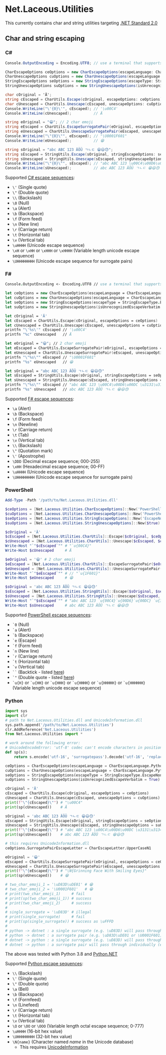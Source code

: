 # Net.Laceous.Utilities

This currently contains char and string utilities targeting [.NET Standard 2.0](https://docs.microsoft.com/en-us/dotnet/standard/net-standard)

## Char and string escaping

### C#

```csharp
Console.OutputEncoding = Encoding.UTF8; // use a terminal that supports emojis

CharEscapeOptions ceOptions = new CharEscapeOptions(escapeLanguage: CharEscapeLanguage.CSharp, escapeLetter: CharEscapeLetter.LowerCaseU4, escapeLetterFallback: CharEscapeLetter.LowerCaseU4, surrogatePairEscapeLetter: CharEscapeLetter.UpperCaseU8, surrogatePairEscapeLetterFallback: CharEscapeLetter.UpperCaseU8, useLowerCaseHex: false, useShortEscape: false);
CharUnescapeOptions cuOptions = new CharUnescapeOptions(escapeLanguage: CharEscapeLanguage.CSharp);
StringEscapeOptions seOptions = new StringEscapeOptions(escapeType: StringEscapeType.EscapeNonAscii, escapeSurrogatePairs: true);
StringUnescapeOptions suOptions = new StringUnescapeOptions(isUnrecognizedEscapeVerbatim: true);

char cOriginal = 'Ä';
string cEscaped = CharUtils.Escape(cOriginal, escapeOptions: ceOptions);
char cUnescaped = CharUtils.Unescape(cEscaped, unescapeOptions: cuOptions);
Console.WriteLine("\'{0}\'", cEscaped); // '\u00C4'
Console.WriteLine(cUnescaped);          // Ä

string eOriginal = "😁"; // 2 char emoji
string eEscaped = CharUtils.EscapeSurrogatePair(eOriginal, escapeOptions: ceOptions);
string eUnescaped = CharUtils.UnescapeSurrogatePair(eEscaped, unescapeOptions: cuOptions);
Console.WriteLine("\"{0}\"", eEscaped); // "\U0001F601"
Console.WriteLine(eUnescaped);          // 😁

string sOriginal = "abc ABC 123 ÄÖÜ ㄱㄴㄷ 😁😃😓";
string sEscaped = StringUtils.Escape(sOriginal, stringEscapeOptions: seOptions, charEscapeOptions: ceOptions);
string sUnescaped = StringUtils.Unescape(sEscaped, stringUnescapeOptions: suOptions, charUnescapeOptions: cuOptions);
Console.WriteLine("\"{0}\"", sEscaped); // "abc ABC 123 \u00C4\u00D6\u00DC \u3131\u3134\u3137 \U0001F601\U0001F603\U0001F613"
Console.WriteLine(sUnescaped);          // abc ABC 123 ÄÖÜ ㄱㄴㄷ 😁😃😓
```

Supported [C# escape sequences](https://docs.microsoft.com/en-us/dotnet/csharp/programming-guide/strings/#string-escape-sequences):
* `\'` (Single quote)
* `\"` (Double quote)
* `\\` (Backslash)
* `\0` (Null)
* `\a` (Alert)
* `\b` (Backspace)
* `\f` (Form feed)
* `\n` (New line)
* `\r` (Carriage return)
* `\t` (Horizontal tab)
* `\v` (Vertical tab)
* `\uHHHH` (Unicode escape sequence)
* `\xH` or `\xHH` or `\xHHH` or `\xHHHH` (Variable length unicode escape sequence)
* `\UHHHHHHHH` (Unicode escape sequence for surrogate pairs)

### F#

```fsharp
Console.OutputEncoding <- Encoding.UTF8 // use a terminal that supports emojis

let ceOptions = new CharEscapeOptions(escapeLanguage = CharEscapeLanguage.FSharp, escapeLetter = CharEscapeLetter.LowerCaseU4, escapeLetterFallback = CharEscapeLetter.LowerCaseU4, surrogatePairEscapeLetter = CharEscapeLetter.UpperCaseU8, surrogatePairEscapeLetterFallback = CharEscapeLetter.UpperCaseU8, useLowerCaseHex = false, useShortEscape = false)
let cuOptions = new CharUnescapeOptions(escapeLanguage = CharEscapeLanguage.FSharp)
let seOptions = new StringEscapeOptions(escapeType = StringEscapeType.EscapeNonAscii, escapeSurrogatePairs = true)
let suOptions = new StringUnescapeOptions(isUnrecognizedEscapeVerbatim = true)

let cOriginal = 'Ä'
let cEscaped = CharUtils.Escape(cOriginal, escapeOptions = ceOptions)
let cUnescaped = CharUtils.Unescape(cEscaped, unescapeOptions = cuOptions)
printfn "\'%s\'" cEscaped // '\u00C4'
printfn "%c" cUnescaped   // Ä

let eOriginal = "😁"; // 2 char emoji
let eEscaped = CharUtils.EscapeSurrogatePair(eOriginal, escapeOptions = ceOptions)
let eUnescaped = CharUtils.UnescapeSurrogatePair(eEscaped, unescapeOptions = cuOptions)
printfn "\"%s\"" eEscaped // "\U0001F601"
printfn "%s" eUnescaped   // 😁

let sOriginal = "abc ABC 123 ÄÖÜ ㄱㄴㄷ 😁😃😓"
let sEscaped = StringUtils.Escape(sOriginal, stringEscapeOptions = seOptions, charEscapeOptions = ceOptions)
let sUnescaped = StringUtils.Unescape(sEscaped, stringUnescapeOptions = suOptions, charUnescapeOptions = cuOptions)
printfn "\"%s\"" sEscaped // "abc ABC 123 \u00C4\u00D6\u00DC \u3131\u3134\u3137 \U0001F601\U0001F603\U0001F613"
printfn "%s" sUnescaped   // abc ABC 123 ÄÖÜ ㄱㄴㄷ 😁😃😓
```

Supported [F# escape sequences](https://docs.microsoft.com/en-us/dotnet/fsharp/language-reference/strings#remarks):
* `\a` (Alert)
* `\b` (Backspace)
* `\f` (Form feed)
* `\n` (Newline)
* `\r` (Carriage return)
* `\t` (Tab)
* `\v` (Vertical tab)
* `\\` (Backslash)
* `\"` (Quotation mark)
* `\'` (Apostrophe)
* `\DDD` (Decimal escape sequence; 000-255)
* `\xHH` (Hexadecimal escape sequence; 00-FF)
* `\uHHHH` (Unicode escape sequence)
* `\UHHHHHHHH` (Unicode escape sequence for surrogate pairs)

### PowerShell

```powershell
Add-Type -Path '/path/to/Net.Laceous.Utilities.dll'

$ceOptions = [Net.Laceous.Utilities.CharEscapeOptions]::New('PowerShell', 'LowerCaseU4', 'LowerCaseU4', 'LowerCaseU5', 'LowerCaseU5', $false, $false)
$cuOptions = [Net.Laceous.Utilities.CharUnescapeOptions]::New('PowerShell')
$seOptions = [Net.Laceous.Utilities.StringEscapeOptions]::New('EscapeNonAscii', $true)
$suOptions = [Net.Laceous.Utilities.StringUnescapeOptions]::New($true)

$cOriginal = 'Ä'
$cEscaped = [Net.Laceous.Utilities.CharUtils]::Escape($cOriginal, $ceOptions)
$cUnescaped = [Net.Laceous.Utilities.CharUtils]::Unescape($cEscaped, $cuOptions)
Write-Host "`"$cEscaped`"" # "`u{00C4}"
Write-Host $cUnescaped     # Ä

$eOriginal = '😁' # 2 char emoji
$eEscaped = [Net.Laceous.Utilities.CharUtils]::EscapeSurrogatePair($eOriginal, $ceOptions)
$eUnescaped = [Net.Laceous.Utilities.CharUtils]::UnescapeSurrogatePair($eEscaped, $cuOptions)
Write-Host "`"$eEscaped`"" # // "`u{1F601}"
Write-Host $eUnescaped     # 😁

$sOriginal = 'abc ABC 123 ÄÖÜ ㄱㄴㄷ 😁😃😓'
$sEscaped = [Net.Laceous.Utilities.StringUtils]::Escape($sOriginal, $seOptions, $ceOptions)
$sUnescaped = [Net.Laceous.Utilities.StringUtils]::Unescape($sEscaped, $suOptions, $cuOptions)
Write-Host "`"$sEscaped`"" # "abc ABC 123 `u{00C4}`u{00D6}`u{00DC} `u{3131}`u{3134}`u{3137} `u{1F601}`u{1F603}`u{1F613}"
Write-Host $sUnescaped     # abc ABC 123 ÄÖÜ ㄱㄴㄷ 😁😃😓
```

Supported [PowerShell escape sequences](https://docs.microsoft.com/en-us/powershell/module/microsoft.powershell.core/about/about_special_characters?view=powershell-7.1):
* `` `0 `` (Null)
* `` `a `` (Alert)
* `` `b `` (Backspace)
* `` `e `` (Escape)
* `` `f `` (Form feed)
* `` `n `` (New line)
* `` `r `` (Carriage return)
* `` `t `` (Horizontal tab)
* `` `v `` (Vertical tab)
* ``` `` ``` (Backtick - listed [here](https://docs.microsoft.com/en-us/powershell/scripting/developer/cmdlet/supporting-wildcard-characters-in-cmdlet-parameters?view=powershell-7.1))
* `` `" `` (Double quote - listed [here](https://docs.microsoft.com/en-us/powershell/module/microsoft.powershell.core/about/about_quoting_rules?view=powershell-7.1))
* `` `u{H} `` or `` `u{HH} `` or `` `u{HHH} `` or `` `u{HHHH} `` or `` `u{HHHHH} `` or `` `u{HHHHHH} `` (Variable length unicode escape sequence)

### Python

```python
import sys
import clr
# path to Net.Laceous.Utilities.dll and UnicodeInformation.dll
sys.path.append('/path/to/Net.Laceous.Utilities')
clr.AddReference('Net.Laceous.Utilities')
from Net.Laceous.Utilities import *

# work around the following error:
# UnicodeEncodeError: 'utf-8' codec can't encode characters in position x-x: surrogates not allowed
def sp(s):
    return s.encode('utf-16', 'surrogatepass').decode('utf-16', 'replace')

ceOptions = CharEscapeOptions(escapeLanguage = CharEscapeLanguage.Python, escapeLetter = CharEscapeLetter.LowerCaseU4, escapeLetterFallback = CharEscapeLetter.LowerCaseU4, surrogatePairEscapeLetter = CharEscapeLetter.UpperCaseU8, surrogatePairEscapeLetterFallback = CharEscapeLetter.UpperCaseU8, useLowerCaseHex = False, useShortEscape = False)
cuOptions = CharUnescapeOptions(escapeLanguage = CharEscapeLanguage.Python)
seOptions = StringEscapeOptions(escapeType = StringEscapeType.EscapeNonAscii, escapeSurrogatePairs = True)
suOptions = StringUnescapeOptions(isUnrecognizedEscapeVerbatim = True)

cOriginal = 'Ä'
cEscaped = CharUtils.Escape(cOriginal, escapeOptions = ceOptions)
cUnescaped = CharUtils.Unescape(cEscaped, unescapeOptions = cuOptions)
print(f"\"{cEscaped}\"") # "\u00C4"
print(sp(cUnescaped))    # Ä

sOriginal = 'abc ABC 123 ÄÖÜ ㄱㄴㄷ 😁😃😓'
sEscaped = StringUtils.Escape(sOriginal, stringEscapeOptions = seOptions, charEscapeOptions = ceOptions)
sUnescaped = StringUtils.Unescape(sEscaped, stringUnescapeOptions = suOptions, charUnescapeOptions = cuOptions)
print(f"\"{sEscaped}\"") # "abc ABC 123 \u00C4\u00D6\u00DC \u3131\u3134\u3137 \U0001F601\U0001F603\U0001F613"
print(sp(sUnescaped))    # abc ABC 123 ÄÖÜ ㄱㄴㄷ 😁😃😓

# this requires UnicodeInformation.dll
ceOptions.SurrogatePairEscapeLetter = CharEscapeLetter.UpperCaseN1

eOriginal = '😁'
eEscaped = CharUtils.EscapeSurrogatePair(eOriginal, escapeOptions = ceOptions)
eUnescaped = CharUtils.UnescapeSurrogatePair(eEscaped, unescapeOptions = cuOptions)
print(f"\"{eEscaped}\"") # "\N{Grinning Face With Smiling Eyes}"
print(sp(eUnescaped))    # 😁

# two_char_emoji_1 = '\uD83D\uDE01' # 😁
# two_char_emoji_2 = '\U0001F601'   # 😁
# print(two_char_emoji_1)     # fail
# print(sp(two_char_emoji_1)) # success
# print(two_char_emoji_2)     # success
#
# single_surrogate = '\uD83D' # illegal
# print(single_surrogate)     # fail
# print(sp(single_surrogate)) # success as \uFFFD
#
# python -> dotnet : a single surrogate (e.g. \uD83D) will pass through as the replacement character (\uFFFD)
# python -> dotnet : a surrogate pair (e.g. \uD83D\uDE01 or \U0001F601) will pass through correctly
# dotnet -> python : a single surrogate (e.g. \uD83D) will pass through as the replacement character (\uFFFD)
# dotnet -> python : a surrogate pair will pass through individually (e.g. \uD83D\uDE01) so the sp function is needed to deal with it
```

The above was tested with Python 3.8 and [Python.NET](http://pythonnet.github.io/)

Supported [Python escape sequences](https://docs.python.org/3/reference/lexical_analysis.html#string-and-bytes-literals):
* `\\` (Backslash)
* `\'` (Single quote)
* `\"` (Double quote)
* `\a` (Bell)
* `\b` (Backspace)
* `\f` (Formfeed)
* `\n` (Linefeed)
* `\r` (Carriage return)
* `\t` (Horizontal tab)
* `\v` (Vertical tab)
* `\O` or `\OO` or `\OOO` (Variable length octal escape sequence; 0-777)
* `\uHHHH` (16-bit hex value)
* `\UHHHHHHHH` (32-bit hex value)
* `\N{name}` (Character named *name* in the Unicode database)
  * This requires [UnicodeInformation](https://www.nuget.org/packages/UnicodeInformation/)

